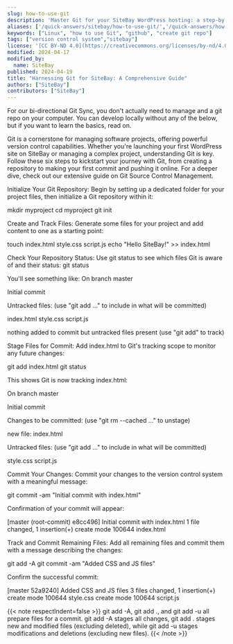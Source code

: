 ```yaml
---
slug: how-to-use-git
description: 'Master Git for your SiteBay WordPress hosting: a step-by-step guide to initializing repositories, staging commits, and pushing updates.'
aliases: ['/quick-answers/sitebay/how-to-use-git/','/quick-answers/how-to-use-git/']
keywords: ["Linux", "how to use Git", "github", "create git repo"]
tags: ["version control system","sitebay"]
license: '[CC BY-ND 4.0](https://creativecommons.org/licenses/by-nd/4.0)'
modified: 2024-04-17
modified_by:
  name: SiteBay
published: 2024-04-19
title: "Harnessing Git for SiteBay: A Comprehensive Guide"
authors: ["SiteBay"]
contributors: ["SiteBay"]
---
```


For our bi-directional Git Sync, you don't actually need to manage and a git repo on your computer.
You can develop locally without any of the below, but if you want to learn the basics, read on.

Git is a cornerstone for managing software projects, offering powerful version control capabilities. Whether you're launching your first WordPress site on SiteBay or managing a complex project, understanding Git is key. Follow these six steps to kickstart your journey with Git, from creating a repository to making your first commit and pushing it online. For a deeper dive, check out our extensive guide on Git Source Control Management.

Initialize Your Git Repository:
Begin by setting up a dedicated folder for your project files, then initialize a Git repository within it:

mkdir myproject
cd myproject
git init


Create and Track Files:
Generate some files for your project and add content to one as a starting point:

touch index.html style.css script.js
echo "Hello SiteBay!" >> index.html


Check Your Repository Status:
Use git status to see which files Git is aware of and their status:
git status


You'll see something like:
On branch master

Initial commit

Untracked files:
(use "git add <file>..." to include in what will be committed)

index.html
style.css
script.js

nothing added to commit but untracked files present (use "git add" to track)


Stage Files for Commit:
Add index.html to Git's tracking scope to monitor any future changes:

git add index.html
git status


This shows Git is now tracking index.html:

On branch master

Initial commit

Changes to be committed:
(use "git rm --cached <file>..." to unstage)

new file:   index.html

Untracked files:
(use "git add <file>..." to include in what will be committed)

style.css
script.js


Commit Your Changes:
Commit your changes to the version control system with a meaningful message:

git commit -am "Initial commit with index.html"


Confirmation of your commit will appear:

[master (root-commit) e8cc496] Initial commit with index.html
1 file changed, 1 insertion(+)
create mode 100644 index.html


Track and Commit Remaining Files:
Add all remaining files and commit them with a message describing the changes:

git add -A
git commit -am "Added CSS and JS files"


Confirm the successful commit:

[master 52a9240] Added CSS and JS files
3 files changed, 1 insertion(+)
create mode 100644 style.css
create mode 100644 script.js


{{< note respectIndent=false >}}
git add -A, git add ., and git add -u all prepare files for a commit. git add -A stages all changes, git add . stages new and modified files (excluding deleted), while git add -u stages modifications and deletions (excluding new files).
{{< /note >}}
